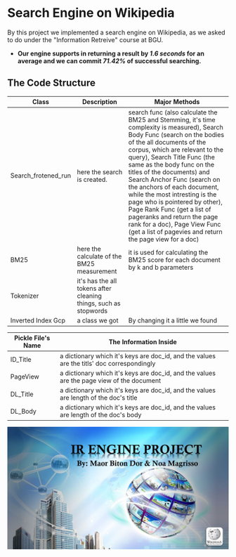 # Search Engine on Wikipedia
By this project we implemented a search engine on Wikipedia, as we asked to do under the "Information Retreive" course at BGU.
* **Our engine supports in returning a result by _1.6 seconds_ for an average and we can commit _71.42%_ of successful searching.**

## The Code Structure

| Class | Description | Major Methods |
| --- | --- | --- |
| Search_frotened_run | here the search is created. | search func (also calculate the BM25 and Stemming, it's time complexity is measured), Search Body Func (search on the bodies of the all documents of the corpus, which are relevant to the query), Search Title Func (the same as the body func on the titles of the documents) and Search Anchor Func (search on the anchors of each document, while the most intresting is the page who is pointered by other), Page Rank Func (get a list of pageranks and return the page rank for a doc), Page View Func (get a list of pagevies and return the page view for a doc) |
| BM25 | here the calculate of the BM25 measurement | it is used for calculating the BM25 score for each document by k and b parameters |
| Tokenizer | it's has the all tokens after cleaning things, such as stopwords |
| Inverted Index Gcp | a class we got | By changing it a little we found 


| Pickle File's Name | The Information Inside |
| --- | --- |
| ID_Title | a dictionary which it's keys are doc_id, and the values are the titls' doc correspondingly |
| PageView | a dictionary which it's keys are doc_id, and the values are the page view of the document |
| DL_Title | a dictionary which it's keys are doc_id, and the values are length of the doc's title |
| DL_Body | a dictionary which it's keys are doc_id, and the values are length of the doc's body |


![This is an image](https://github.com/NoaMagrisso/Search_Engine-IRProject/blob/main/README_image.JPG)
